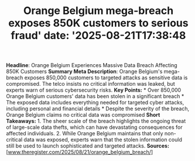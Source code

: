 ﻿---
title: "Orange Belgium mega-breach exposes 850K customers to serious fraud'
date: '2025-08-21T17:38:48"
category: "Markets"
summary: ""
slug: "orange belgium megabreach exposes 850k customers to serious "
source_urls:
  - "https://go.theregister.com/feed/www.theregister.com/2025/08/21/orange_belgium_breach/"
seo:
  title: "Orange Belgium mega-breach exposes 850K customers to serious fraud | Hash n Hedge'
  description: '"
  keywords: ["news", "markets", "brief"]
---
**Headline**: Orange Belgium Experiences Massive Data Breach Affecting 850K Customers  **Summary Meta Description**: Orange Belgium's mega-breach exposes 850,000 customers to targeted attacks as sensitive data is compromised. The telco insists no critical information was leaked, but experts warn of serious cybersecurity risks.  **Key Points:**  * Over 850,000 Orange Belgium customers' data has been stolen in a significant breach * The exposed data includes everything needed for targeted cyber attacks, including personal and financial details * Despite the severity of the breach, Orange Belgium claims no critical data was compromised  **Short Takeaways:**  1. The sheer scale of the breach highlights the ongoing threat of large-scale data thefts, which can have devastating consequences for affected individuals. 2. While Orange Belgium maintains that only non-critical data was exposed, experts warn that the stolen information could still be used to launch sophisticated and targeted attacks.  **Sources:** [www.theregister.com/2025/08/21/orange_belgium_breach/] 
